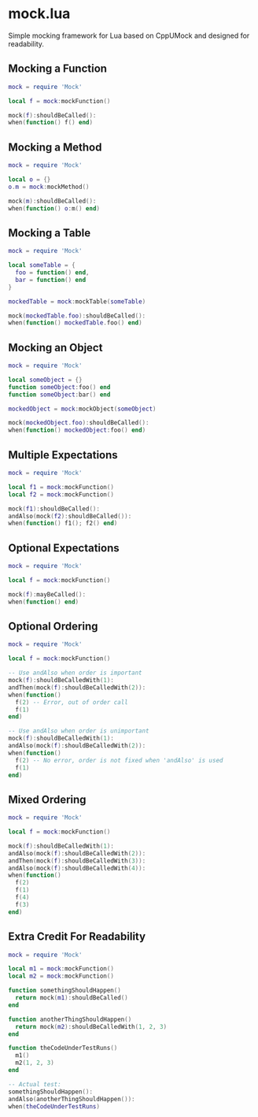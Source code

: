 mock.lua
========

Simple mocking framework for Lua based on CppUMock and designed for readability.

## Mocking a Function

```lua
mock = require 'Mock'

local f = mock:mockFunction()

mock(f):shouldBeCalled():
when(function() f() end)
```

## Mocking a Method

```lua
mock = require 'Mock'

local o = {}
o.m = mock:mockMethod()

mock(m):shouldBeCalled():
when(function() o:m() end)
```

## Mocking a Table

```lua
mock = require 'Mock'

local someTable = {
  foo = function() end,
  bar = function() end
}

mockedTable = mock:mockTable(someTable)

mock(mockedTable.foo):shouldBeCalled():
when(function() mockedTable.foo() end)
```

## Mocking an Object

```lua
mock = require 'Mock'

local someObject = {}
function someObject:foo() end
function someObject:bar() end

mockedObject = mock:mockObject(someObject)

mock(mockedObject.foo):shouldBeCalled():
when(function() mockedObject:foo() end)
```

## Multiple Expectations

```lua
mock = require 'Mock'

local f1 = mock:mockFunction()
local f2 = mock:mockFunction()

mock(f1):shouldBeCalled():
andAlso(mock(f2):shouldBeCalled()):
when(function() f1(); f2() end)
```

## Optional Expectations

```lua
mock = require 'Mock'

local f = mock:mockFunction()

mock(f):mayBeCalled():
when(function() end)
```

## Optional Ordering

```lua
mock = require 'Mock'

local f = mock:mockFunction()

-- Use andAlso when order is important
mock(f):shouldBeCalledWith(1):
andThen(mock(f):shouldBeCalledWith(2)):
when(function()
  f(2) -- Error, out of order call
  f(1)
end)

-- Use andAlso when order is unimportant
mock(f):shouldBeCalledWith(1):
andAlso(mock(f):shouldBeCalledWith(2)):
when(function()
  f(2) -- No error, order is not fixed when 'andAlso' is used
  f(1)
end)
```

## Mixed Ordering

```lua
mock = require 'Mock'

local f = mock:mockFunction()

mock(f):shouldBeCalledWith(1):
andAlso(mock(f):shouldBeCalledWith(2)):
andThen(mock(f):shouldBeCalledWith(3)):
andAlso(mock(f):shouldBeCalledWith(4)):
when(function()
  f(2)
  f(1)
  f(4)
  f(3)
end)
```

## Extra Credit For Readability

```lua
mock = require 'Mock'

local m1 = mock:mockFunction()
local m2 = mock:mockFunction()

function somethingShouldHappen()
  return mock(m1):shouldBeCalled()
end

function anotherThingShouldHappen()
  return mock(m2):shouldBeCalledWith(1, 2, 3)
end

function theCodeUnderTestRuns()
  m1()
  m2(1, 2, 3)
end

-- Actual test:
somethingShouldHappen():
andAlso(anotherThingShouldHappen()):
when(theCodeUnderTestRuns)
```
